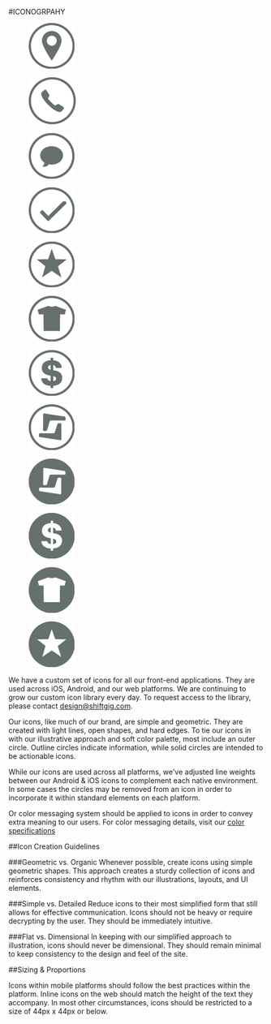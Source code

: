 #ICONOGRPAHY

<section class="icons eight-up example">
	<figure>
		<img src="/assets/images/sg_icon_1.png">
	</figure>
	<figure>
		<img src="/assets/images/sg_icon_2.png">
	</figure>
	<figure>
		<img src="/assets/images/sg_icon_3.png">
	</figure>
	<figure>
		<img src="/assets/images/sg_icon_4.png">
	</figure>
	<figure>
		<img src="/assets/images/sg_icon_5.png">
	</figure>
	<figure>
		<img src="/assets/images/sg_icon_6.png">
	</figure>
	<figure>
		<img src="/assets/images/sg_icon_7.png">
	</figure>
	<figure>
		<img src="/assets/images/sg_icon_8.png">
	</figure>
	<figure>
		<img src="/assets/images/sg_icon_9.png">
	</figure>
	<figure>
		<img src="/assets/images/sg_icon_10.png">
	</figure>
	<figure>
		<img src="/assets/images/sg_icon_11.png">
	</figure>
	<figure>
		<img src="/assets/images/sg_icon_12.png">
	</figure>
</section>

We have a custom set of icons for all our front-end applications. They are used across iOS, Android, and our web platforms. We are continuing to grow our custom icon library every day. To request access to the library, please contact [design@shiftgig.com](mailto:design@shiftgig.com).

Our icons, like much of our brand, are simple and geometric. They are created with light lines, open shapes, and hard edges. To tie our icons in with our illustrative approach and soft color palette, most include an outer circle. Outline circles indicate information, while solid circles are intended to be actionable icons. 

While our icons are used across all platforms, we've adjusted line weights between our Android & iOS icons to complement each native environment. In some cases the circles may be removed from an icon in order to incorporate it within standard elements on each platform.

Or color messaging system should be applied to icons in order to convey extra meaning to our users. For color messaging details, visit our [color specifications](/content/brand_guidelines/05_color.html)

##Icon Creation Guidelines

###Geometric vs. Organic
Whenever possible, create icons using simple geometric shapes. This approach creates a sturdy collection of icons and reinforces consistency and rhythm with our illustrations, layouts, and UI elements.

###Simple vs. Detailed
Reduce icons to their most simplified form that still allows for effective communication. Icons should not be heavy or require decrypting by the user. They should be immediately intuitive.

###Flat vs. Dimensional
In keeping with our simplified approach to illustration, icons should never be dimensional. They should remain minimal to keep consistency to the design and feel of the site.

##Sizing & Proportions

Icons within mobile platforms should follow the best practices within the platform. Inline icons on the web should match the height of the text they accompany. In most other circumstances, icons should be restricted to a size of 44px x 44px or below.